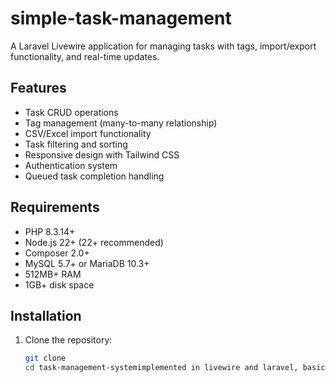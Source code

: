 # simple-task-management

A Laravel Livewire application for managing tasks with tags, import/export functionality, and real-time updates.

## Features

- Task CRUD operations
- Tag management (many-to-many relationship)
- CSV/Excel import functionality
- Task filtering and sorting
- Responsive design with Tailwind CSS
- Authentication system
- Queued task completion handling

## Requirements

- PHP 8.3.14+
- Node.js 22+ (22+ recommended)
- Composer 2.0+
- MySQL 5.7+ or MariaDB 10.3+
- 512MB+ RAM
- 1GB+ disk space

## Installation

1. Clone the repository:
   ```bash
   git clone 
   cd task-management-systemimplemented in livewire and laravel, basic crud operations and some advance functionality 
